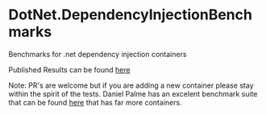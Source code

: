 # DotNet.DependencyInjectionBenchmarks
Benchmarks for .net dependency injection containers

Published Results can be found [here](https://ipjohnson.github.io/DotNet.DependencyInjectionBenchmarks/)

Note: PR's are welcome but if you are adding a new container please stay within the spirit of the tests. Daniel Palme has an excelent benchmark suite that can be found [here](https://github.com/danielpalme/IocPerformance) that has far more containers.
